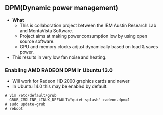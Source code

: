 ## DPM(Dynamic power management)
- **What** 
  - This is collaboration project between the IBM Austin Research Lab and MontaVista Software.
  - Project aims at making power consumption low by using open source software.
  -  GPU and memory clocks adjust dynamically based on load & saves power.
- This results in very low fan noise and heating.  

### Enabling AMD RADEON DPM in Ubuntu 13.0
  - Will work for Radeon HD 2000 graphics cards and newer
  - In Ubuntu 14.0 this may be enabled by default.
```
# vim /etc/default/grub
  GRUB_CMDLINE_LINUX_DEFAULT="quiet splash" radeon.dpm=1
# sudo update-grub
# reboot
```
